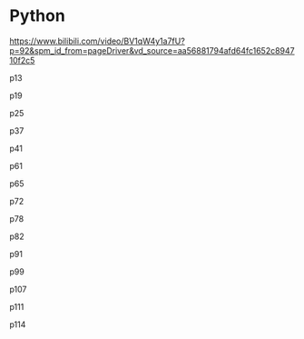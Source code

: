 # Python
https://www.bilibili.com/video/BV1qW4y1a7fU?p=92&spm_id_from=pageDriver&vd_source=aa56881794afd64fc1652c894710f2c5

p13

p19

p25

p37

p41

p61

p65

p72

p78

p82

p91

p99

p107

p111

p114
